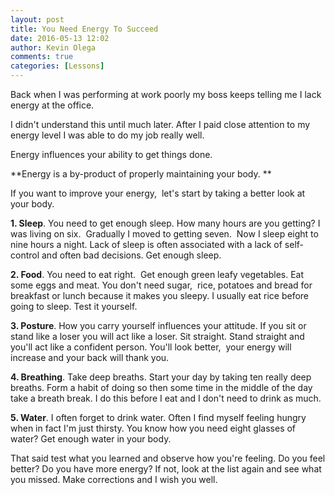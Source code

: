 ```yaml
---
layout: post
title: You Need Energy To Succeed
date: 2016-05-13 12:02
author: Kevin Olega
comments: true
categories: [Lessons]
---
```

Back when I was performing at work poorly my boss keeps telling me I lack energy at the office.

I didn't understand this until much later. 
After I paid close attention to my energy level I was able to do my job really well.

Energy influences your ability to get things done.

**Energy is a by-product of properly maintaining your body. **

If you want to improve your energy,&nbsp; let's start by taking a better look at your body. 

**1. Sleep**. You need to get enough sleep. How many hours are you getting? I was living on six.  Gradually I moved to getting seven.  Now I sleep eight to nine hours a night. Lack of sleep is often associated with a lack of self-control and often bad decisions. Get enough sleep.

**2. Food**. You need to eat right.  Get enough green leafy vegetables. Eat some eggs and meat. You don't need sugar,  rice, potatoes and bread for breakfast or lunch because it makes you sleepy. I usually eat rice before going to sleep. Test it yourself.

**3. Posture**. How you carry yourself influences your attitude. If you sit or stand like a loser you will act like a loser. Sit straight. Stand straight and you'll act like a confident person. You'll look better,  your energy will increase and your back will thank you.

**4. Breathing**. Take deep breaths. Start your day by taking ten really deep breaths. Form a habit of doing so then some time in the middle of the day take a breath break. I do this before I eat and I don't need to drink as much.

**5. Water**. I often forget to drink water. Often I find myself feeling hungry when in fact I'm just thirsty. You know how you need eight glasses of water? Get enough water in your body.

That said test what you learned and observe how you're feeling. Do you feel better? Do you have more energy? If not, look at the list again and see what you missed. Make corrections and I wish you well.

